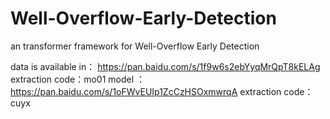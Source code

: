 # Well-Overflow-Early-Detection
an transformer framework for Well-Overflow Early Detection

data  is available in：
  https://pan.baidu.com/s/1f9w6s2ebYyqMrQpT8kELAg 
  extraction code：mo01 
model ：
  https://pan.baidu.com/s/1oFWvEUIp1ZcCzHSOxmwrqA 
  extraction code：cuyx 
